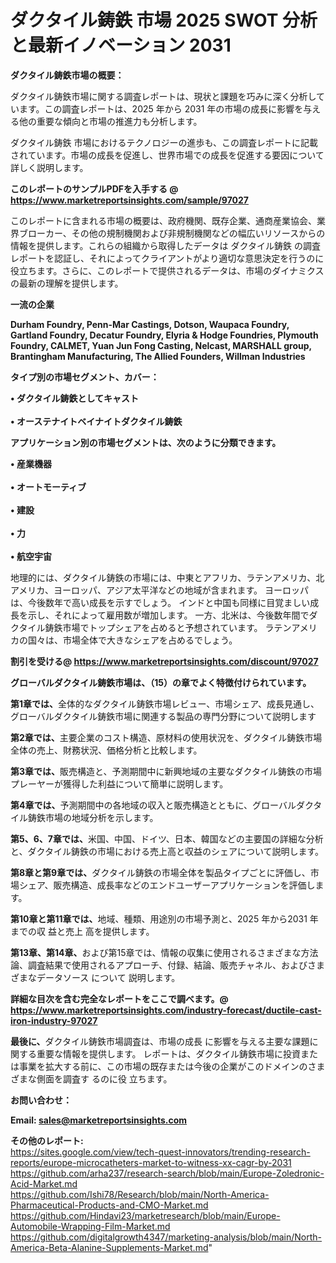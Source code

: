 # ダクタイル鋳鉄 市場 2025 SWOT 分析と最新イノベーション 2031

<strong><b>ダクタイル鋳鉄市場の概要：</b></strong>

ダクタイル鋳鉄市場に関する調査レポートは、現状と課題を巧みに深く分析しています。この調査レポートは、2025 年から 2031 年の市場の成長に影響を与える他の重要な傾向と市場の推進力も分析します。

ダクタイル鋳鉄 市場におけるテクノロジーの進歩も、この調査レポートに記載されています。市場の成長を促進し、世界市場での成長を促進する要因について詳しく説明します。

<strong>このレポートのサンプルPDFを入手する @ <a href=https://www.marketreportsinsights.com/sample/97027>https://www.marketreportsinsights.com/sample/97027</a></strong>

このレポートに含まれる市場の概要は、政府機関、既存企業、通商産業協会、業界ブローカー、その他の規制機関および非規制機関などの幅広いリソースからの情報を提供します。これらの組織から取得したデータは ダクタイル鋳鉄 の調査レポートを認証し、それによってクライアントがより適切な意思決定を行うのに役立ちます。さらに、このレポートで提供されるデータは、市場のダイナミクスの最新の理解を提供します。

<strong>一流の企業</strong>

<strong><b>Durham Foundry, Penn-Mar Castings, Dotson, Waupaca Foundry, Gartland Foundry, Decatur Foundry, Elyria & Hodge Foundries, Plymouth Foundry, CALMET, Yuan Jun Fong Casting, Nelcast, MARSHALL group, Brantingham Manufacturing, The Allied Founders, Willman Industries</b></strong>

<strong><b>タイプ別の市場セグメント、カバー：</b></strong>

<strong>• ダクタイル鋳鉄としてキャスト<br><br>• オーステナイトベイナイトダクタイル鋳鉄</strong>

<strong><b>アプリケーション別の市場セグメントは、次のように分類できます。</b></strong>

<strong>• 産業機器<br><br>• オートモーティブ<br><br>• 建設<br><br>• 力<br><br>• 航空宇宙</strong>

 地理的には、ダクタイル鋳鉄の市場には、中東とアフリカ、ラテンアメリカ、北アメリカ、ヨーロッパ、アジア太平洋などの地域が含まれます。 ヨーロッパは、今後数年で高い成長を示すでしょう。 インドと中国も同様に目覚ましい成長を示し、それによって雇用数が増加します。 一方、北米は、今後数年間でダクタイル鋳鉄市場でトップシェアを占めると予想されています。 ラテンアメリカの国々は、市場全体で大きなシェアを占めるでしょう。

<strong>割引を受ける@ <a href=https://www.marketreportsinsights.com/discount/97027>https://www.marketreportsinsights.com/discount/97027</a></strong>

<strong><b>グローバルダクタイル鋳鉄市場は、（15）の章でよく特徴付けられています。</b></strong>

<strong><b>第</b></strong><strong><b>1章では、</b></strong>全体的なダクタイル鋳鉄市場レビュー、市場シェア、成長見通し、グローバルダクタイル鋳鉄市場に関連する製品の専門分野について説明します

<strong><b>第2章では、</b></strong>主要企業のコスト構造、原材料の使用状況を、ダクタイル鋳鉄市場全体の売上、財務状況、価格分析と比較します。

<strong><b>第3章では、</b></strong>販売構造と、予測期間中に新興地域の主要なダクタイル鋳鉄の市場プレーヤーが獲得した利益について簡単に説明します。

<strong><b>第4章では、</b></strong>予測期間中の各地域の収入と販売構造とともに、グローバルダクタイル鋳鉄市場の地域分析を示します。

<strong><b>第5、6、7章では、</b></strong>米国、中国、ドイツ、日本、韓国などの主要国の詳細な分析と、ダクタイル鋳鉄の市場における売上高と収益のシェアについて説明します。

<strong><b>第8章と第9章では、</b></strong>ダクタイル鋳鉄の市場全体を製品タイプごとに評価し、市場シェア、販売構造、成長率などのエンドユーザーアプリケーションを評価します。

<strong><b>第10章と第11章では、</b></strong>地域、種類、用途別の市場予測と、2025 年から2031 年までの収 益と売上 高を提供します。

<strong><b>第13章、第14章、</b></strong>および第15章では、情報の収集に使用されるさまざまな方法論、調査結果で使用されるアプローチ、付録、結論、販売チャネル、およびさまざまなデータソース について 説明します。

<strong>詳細な目次を含む完全なレポートをここで調べます。@ <a href=https://www.marketreportsinsights.com/industry-forecast/ductile-cast-iron-industry-97027>https://www.marketreportsinsights.com/industry-forecast/ductile-cast-iron-industry-97027</a></strong>

<strong><b>最後に、</b></strong>ダクタイル鋳鉄市場調査は、市場の成長 に影響を</a>与える主要な課題に関する重要な情報を提供します。 レポートは、ダクタイル鋳鉄市場に投資または事業を拡大する前に、この市場の既存または今後の企業がこのドメインのさまざまな側面を調査す るのに役 立ちます。

<strong><b>お問い合わせ：</b></strong>

<strong>Email: </strong><a href=mailto:sales@marketreportsinsights.com><strong>sales@marketreportsinsights.com</strong></a>

<strong>その他のレポート:</strong>
<br>
<a href=https://sites.google.com/view/tech-quest-innovators/trending-research-reports/europe-microcatheters-market-to-witness-xx-cagr-by-2031>https://sites.google.com/view/tech-quest-innovators/trending-research-reports/europe-microcatheters-market-to-witness-xx-cagr-by-2031</a>
<br>
<a href=https://github.com/arha237/research-search/blob/main/Europe-Zoledronic-Acid-Market.md>https://github.com/arha237/research-search/blob/main/Europe-Zoledronic-Acid-Market.md</a>
<br>
<a href=https://github.com/Ishi78/Research/blob/main/North-America-Pharmaceutical-Products-and-CMO-Market.md>https://github.com/Ishi78/Research/blob/main/North-America-Pharmaceutical-Products-and-CMO-Market.md</a>
<br>
<a href=https://github.com/Hindavi23/marketresearch/blob/main/Europe-Automobile-Wrapping-Film-Market.md>https://github.com/Hindavi23/marketresearch/blob/main/Europe-Automobile-Wrapping-Film-Market.md</a>
<br>
<a href=https://github.com/digitalgrowth4347/marketing-analysis/blob/main/North-America-Beta-Alanine-Supplements-Market.md>https://github.com/digitalgrowth4347/marketing-analysis/blob/main/North-America-Beta-Alanine-Supplements-Market.md</a>"
